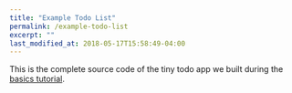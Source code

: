 ```yaml
---
title: "Example Todo List"
permalink: /example-todo-list
excerpt: ""
last_modified_at: 2018-05-17T15:58:49-04:00
---
```


This is the complete source code of the tiny todo app we built during the [basics tutorial]().